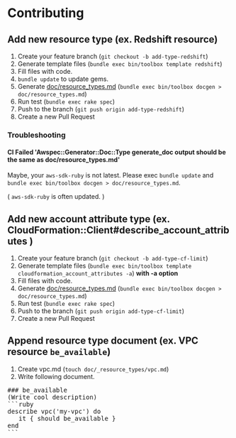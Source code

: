 # Contributing

## Add new resource type (ex. Redshift resource)

1. Create your feature branch (`git checkout -b add-type-redshift`)
2. Generate template files (`bundle exec bin/toolbox template redshift`)
3. Fill files with code.
4. `bundle update` to update gems.
5. Generate [doc/resource_types.md](resource_types.md) (`bundle exec bin/toolbox docgen > doc/resource_types.md`)
6. Run test (`bundle exec rake spec`)
7. Push to the branch (`git push origin add-type-redshift`)
8. Create a new Pull Request

### Troubleshooting

#### CI Failed 'Awspec::Generator::Doc::Type generate_doc output should be the same as doc/resource_types.md'

Maybe, your `aws-sdk-ruby` is not latest. Please exec `bundle update` and `bundle exec bin/toolbox docgen > doc/resource_types.md`.

( `aws-sdk-ruby` is often updated. )

## Add new account attribute type (ex. CloudFormation::Client#describe_account_attributes )

1. Create your feature branch (`git checkout -b add-type-cf-limit`)
2. Generate template files (`bundle exec bin/toolbox template cloudformation_account_attributes -a`) **with -a option**
3. Fill files with code.
4. Generate [doc/resource_types.md](resource_types.md) (`bundle exec bin/toolbox docgen > doc/resource_types.md`)
5. Run test (`bundle exec rake spec`)
6. Push to the branch (`git push origin add-type-cf-limit`)
7. Create a new Pull Request

## Append resource type document (ex. VPC resource `be_available`)

1. Create vpc.md (`touch doc/_resource_types/vpc.md`)
2. Write following document.

<pre>
### be_available
(Write cool description)
```ruby
describe vpc('my-vpc') do
   it { should be_available }
end
```
</pre>
